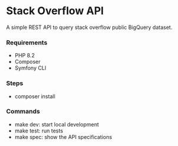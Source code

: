 # Stack Overflow API
A simple REST API to query stack overflow public BigQuery dataset.

### Requirements
- PHP 8.2
- Composer
- Symfony CLI

### Steps
- composer install

### Commands
- make dev: start local development
- make test: run tests
- make spec: show the API specifications
